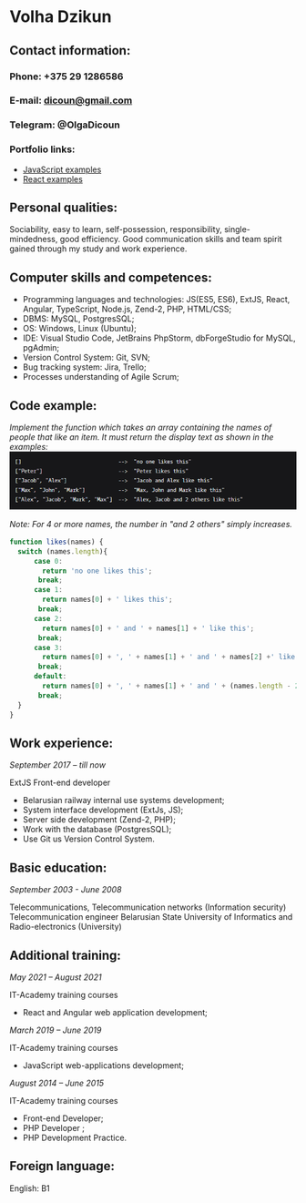 
# **Volha Dzikun**

## **Contact information:**

### **Phone:** +375 29 1286586

### **E-mail:** dicoun@gmail.com

### **Telegram:** @OlgaDicoun

### **Portfolio links:** 

* [JavaScript examples](https://github.com/dicoun/Homeworks) 
* [React examples](https://github.com/dicoun/FD3-Dicoun)

## **Personal qualities:** 
Sociability, easy to learn, self-possession, responsibility, single-mindedness, good efficiency. Good communication skills and team spirit gained through my study and work experience.

## **Computer skills and competences:**

* Programming languages and technologies: JS(ES5, ES6), ExtJS, React, Angular, TypeScript, Node.js, Zend-2, PHP, HTML/CSS;
* DBMS: MySQL, PostgresSQL;
* OS: Windows, Linux (Ubuntu);
* IDE: Visual Studio Code, JetBrains PhpStorm, dbForgeStudio for MySQL, pgAdmin;
* Version Control System: Git, SVN;
* Bug tracking system: Jira, Trello;
* Processes understanding of Agile Scrum;

## **Code example:**

*Implement the function which takes an array containing the names of people that like an item. It must return the display text as shown in the examples:*
![example](/images/task.example.png)

*Note: For 4 or more names, the number in "and 2 others" simply increases.*
```javascript
function likes(names) {
  switch (names.length){
      case 0:
        return 'no one likes this';
       break;
      case 1:
        return names[0] + ' likes this';
       break;
      case 2: 
        return names[0] + ' and ' + names[1] + ' like this';
       break;
      case 3:
        return names[0] + ', ' + names[1] + ' and ' + names[2] +' like this';
       break;
      default:
        return names[0] + ', ' + names[1] + ' and ' + (names.length - 2) +' others like this';
       break;
  }
}
```

## **Work experience:**

*September 2017 – till now*

ExtJS Front-end developer
* Belarusian railway internal use systems development;
* System interface development (ExtJs, JS);
* Server side development (Zend-2, PHP);
* Work with the database (PostgresSQL);
* Use Git us Version Control System.

## **Basic education:**

*September 2003 - June 2008*

Telecommunications, Telecommunication networks (Information security) 
Telecommunication engineer
Belarusian State University of Informatics and Radio-electronics (University)

## **Additional training:**

*May 2021 – August 2021*

IT-Academy training courses
* React and Angular web application development;

*March 2019 – June 2019*

IT-Academy training courses

* JavaScript web-applications development;

*August 2014 – June 2015*

IT-Academy training courses
* Front-end Developer;
* PHP Developer ;
* PHP Development Practice.

## **Foreign language:**

English: B1